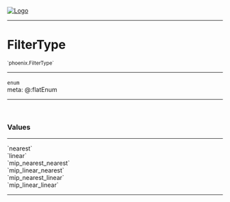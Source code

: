 
[![Logo](../../images/logo.png)](../../api/index.html)

---



<h1>FilterType</h1>
<small>`phoenix.FilterType`</small>



---

`enum`
<span class="meta">
<br/>meta: @:flatEnum
</span>


---


&nbsp;
&nbsp;




<h3>Values</h3> <hr/><span class="member signature apipage">`nearest`<br/> </span>
        <span class="small_desc_flat"></span><span class="member signature apipage">`linear`<br/> </span>
        <span class="small_desc_flat"></span><span class="member signature apipage">`mip_nearest_nearest`<br/> </span>
        <span class="small_desc_flat"></span><span class="member signature apipage">`mip_linear_nearest`<br/> </span>
        <span class="small_desc_flat"></span><span class="member signature apipage">`mip_nearest_linear`<br/> </span>
        <span class="small_desc_flat"></span><span class="member signature apipage">`mip_linear_linear`<br/> </span>
        <span class="small_desc_flat"></span>








---

&nbsp;
&nbsp;
&nbsp;
&nbsp;